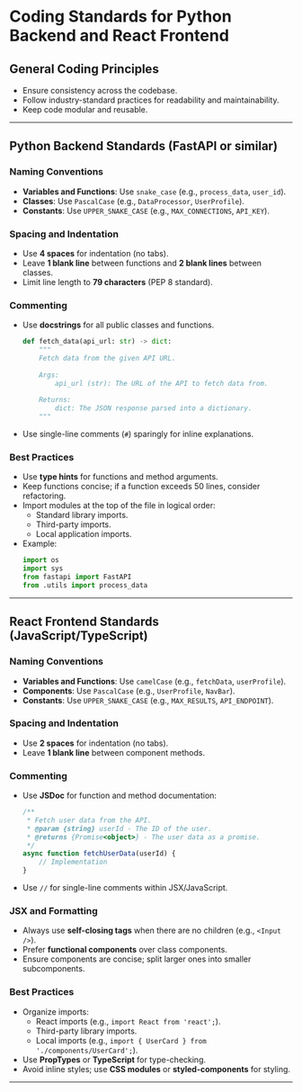 # Coding Standards for Python Backend and React Frontend

## General Coding Principles
- Ensure consistency across the codebase.
- Follow industry-standard practices for readability and maintainability.
- Keep code modular and reusable.

---

## Python Backend Standards (FastAPI or similar)

### Naming Conventions
- **Variables and Functions**: Use `snake_case` (e.g., `process_data`, `user_id`).
- **Classes**: Use `PascalCase` (e.g., `DataProcessor`, `UserProfile`).
- **Constants**: Use `UPPER_SNAKE_CASE` (e.g., `MAX_CONNECTIONS`, `API_KEY`).

### Spacing and Indentation
- Use **4 spaces** for indentation (no tabs).
- Leave **1 blank line** between functions and **2 blank lines** between classes.
- Limit line length to **79 characters** (PEP 8 standard).

### Commenting
- Use **docstrings** for all public classes and functions.
  ```python
  def fetch_data(api_url: str) -> dict:
      """
      Fetch data from the given API URL.
      
      Args:
          api_url (str): The URL of the API to fetch data from.
      
      Returns:
          dict: The JSON response parsed into a dictionary.
      """
  ```
- Use single-line comments (`#`) sparingly for inline explanations.

### Best Practices
- Use **type hints** for functions and method arguments.
- Keep functions concise; if a function exceeds 50 lines, consider refactoring.
- Import modules at the top of the file in logical order:
  - Standard library imports.
  - Third-party imports.
  - Local application imports.
- Example:
  ```python
  import os
  import sys
  from fastapi import FastAPI
  from .utils import process_data
  ```

---

## React Frontend Standards (JavaScript/TypeScript)

### Naming Conventions
- **Variables and Functions**: Use `camelCase` (e.g., `fetchData`, `userProfile`).
- **Components**: Use `PascalCase` (e.g., `UserProfile`, `NavBar`).
- **Constants**: Use `UPPER_SNAKE_CASE` (e.g., `MAX_RESULTS`, `API_ENDPOINT`).

### Spacing and Indentation
- Use **2 spaces** for indentation (no tabs).
- Leave **1 blank line** between component methods.

### Commenting
- Use **JSDoc** for function and method documentation:
  ```javascript
  /**
   * Fetch user data from the API.
   * @param {string} userId - The ID of the user.
   * @returns {Promise<object>} - The user data as a promise.
   */
  async function fetchUserData(userId) {
      // Implementation
  }
  ```
- Use `//` for single-line comments within JSX/JavaScript.

### JSX and Formatting
- Always use **self-closing tags** when there are no children (e.g., `<Input />`).
- Prefer **functional components** over class components.
- Ensure components are concise; split larger ones into smaller subcomponents.

### Best Practices
- Organize imports:
  - React imports (e.g., `import React from 'react';`).
  - Third-party library imports.
  - Local imports (e.g., `import { UserCard } from './components/UserCard';`).
- Use **PropTypes** or **TypeScript** for type-checking.
- Avoid inline styles; use **CSS modules** or **styled-components** for styling.

---